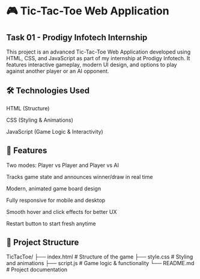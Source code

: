 # 🎮 Tic-Tac-Toe Web Application
## Task 01 - Prodigy Infotech Internship
This project is an advanced Tic-Tac-Toe Web Application developed using HTML, CSS, and JavaScript as part of my internship at Prodigy Infotech.
It features interactive gameplay, modern UI design, and options to play against another player or an AI opponent.

## 🛠 Technologies Used
HTML (Structure)

CSS (Styling & Animations)

JavaScript (Game Logic & Interactivity)

## 🚀 Features
Two modes: Player vs Player and Player vs AI

Tracks game state and announces winner/draw in real time

Modern, animated game board design

Fully responsive for mobile and desktop

Smooth hover and click effects for better UX

Restart button to start fresh anytime

## 📂 Project Structure
TicTacToe/
├── index.html     # Structure of the game
├── style.css      # Styling and animations
├── script.js      # Game logic & functionality
└── README.md      # Project documentation

